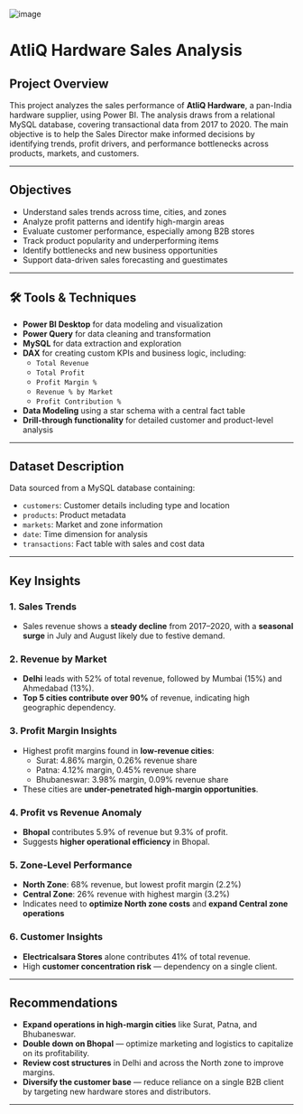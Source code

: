 
![image](https://github.com/user-attachments/assets/3e303941-0e58-4468-ba23-ad0df7c8eeaf)

# AtliQ Hardware Sales Analysis

##  Project Overview
This project analyzes the sales performance of **AtliQ Hardware**, a pan-India hardware supplier, using Power BI. The analysis draws from a relational MySQL database, covering transactional data from 2017 to 2020. The main objective is to help the Sales Director make informed decisions by identifying trends, profit drivers, and performance bottlenecks across products, markets, and customers.

---

##  Objectives
- Understand sales trends across time, cities, and zones
- Analyze profit patterns and identify high-margin areas
- Evaluate customer performance, especially among B2B stores
- Track product popularity and underperforming items
- Identify bottlenecks and new business opportunities
- Support data-driven sales forecasting and guestimates

---

## 🛠 Tools & Techniques
- **Power BI Desktop** for data modeling and visualization
- **Power Query** for data cleaning and transformation
- **MySQL** for data extraction and exploration
- **DAX** for creating custom KPIs and business logic, including:
  - `Total Revenue`
  - `Total Profit`
  - `Profit Margin %`
  - `Revenue % by Market`
  - `Profit Contribution %`
- **Data Modeling** using a star schema with a central fact table
- **Drill-through functionality** for detailed customer and product-level analysis

---

##  Dataset Description
Data sourced from a MySQL database containing:
- `customers`: Customer details including type and location
- `products`: Product metadata
- `markets`: Market and zone information
- `date`: Time dimension for analysis
- `transactions`: Fact table with sales and cost data

---

##  Key Insights

### 1. Sales Trends
- Sales revenue shows a **steady decline** from 2017–2020, with a **seasonal surge** in July and August likely due to festive demand.

### 2. Revenue by Market
- **Delhi** leads with 52% of total revenue, followed by Mumbai (15%) and Ahmedabad (13%).
- **Top 5 cities contribute over 90%** of revenue, indicating high geographic dependency.

### 3. Profit Margin Insights
- Highest profit margins found in **low-revenue cities**:
  - Surat: 4.86% margin, 0.26% revenue share
  - Patna: 4.12% margin, 0.45% revenue share
  - Bhubaneswar: 3.98% margin, 0.09% revenue share
- These cities are **under-penetrated high-margin opportunities**.

### 4. Profit vs Revenue Anomaly
- **Bhopal** contributes 5.9% of revenue but 9.3% of profit.
- Suggests **higher operational efficiency** in Bhopal.

### 5. Zone-Level Performance
- **North Zone**: 68% revenue, but lowest profit margin (2.2%)
- **Central Zone**: 26% revenue with highest margin (3.2%)
- Indicates need to **optimize North zone costs** and **expand Central zone operations**

### 6. Customer Insights
- **Electricalsara Stores** alone contributes 41% of total revenue.
- High **customer concentration risk** — dependency on a single client.

---

##  Recommendations
- **Expand operations in high-margin cities** like Surat, Patna, and Bhubaneswar.
- **Double down on Bhopal** — optimize marketing and logistics to capitalize on its profitability.
- **Review cost structures** in Delhi and across the North zone to improve margins.
- **Diversify the customer base** — reduce reliance on a single B2B client by targeting new hardware stores and distributors.

---

